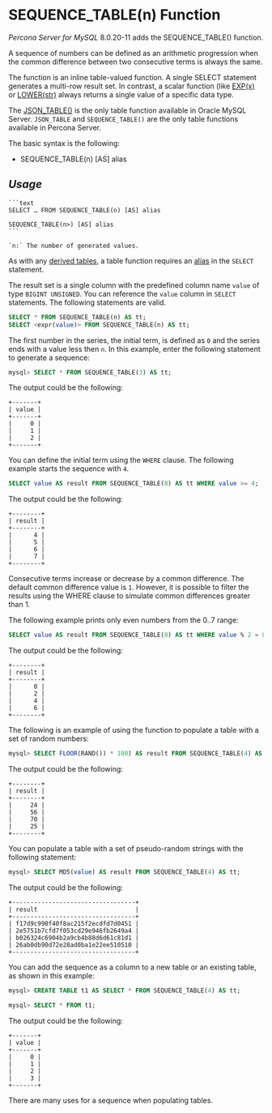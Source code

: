 # SEQUENCE_TABLE(n) Function

*Percona Server for MySQL* 8.0.20-11 adds the SEQUENCE_TABLE() function.

A sequence of numbers can be defined as an arithmetic progression when the common difference between two consecutive terms is always the same.

The function is an inline table-valued function. A single SELECT statement generates a multi-row result set. In contrast, a scalar function (like [EXP(x)](https://dev.mysql.com/doc/refman/8.0/en/mathematical-functions.html#function_exp) or [LOWER(str)](https://dev.mysql.com/doc/refman/8.0/en/string-functions.html#function_lower) always  returns a single value of a specific data type.

The [JSON_TABLE()](https://dev.mysql.com/doc/refman/8.0/en/json-table-functions.html) is the only table function available in Oracle MySQL Server. `JSON_TABLE` and `SEQUENCE_TABLE()` are the only table functions available in Percona Server.

The basic syntax is the following:


* SEQUENCE_TABLE(n) [AS] alias

## *Usage*

    ```text
    SELECT … FROM SEQUENCE_TABLE(n) [AS] alias

    SEQUENCE_TABLE(n>) [AS] alias
    ```

    `n:` The number of generated values.

As with any [derived tables](https://dev.mysql.com/doc/refman/8.0/en/derived-tables.html), a table function requires an [alias](https://dev.mysql.com/doc/refman/8.0/en/identifiers.html) in the `SELECT` statement.

The result set is a single column with the predefined column name `value` of type `BIGINT UNSIGNED`. You can reference the `value` column in `SELECT` statements. The following statements are valid.

```sql
SELECT * FROM SEQUENCE_TABLE(n) AS tt;
SELECT <expr(value)> FROM SEQUENCE_TABLE(n) AS tt;
```

The first number in the series, the initial term, is defined as `0` and the series ends with a value less then `n`. In this example, enter the following statement to generate a sequence:

```sql
mysql> SELECT * FROM SEQUENCE_TABLE(3) AS tt;
```

The output could be the following:

```text
+-------+
| value |
+-------+
|     0 |
|     1 |
|     2 |
+-------+
```

You can define  the initial term using the `WHERE` clause. The following example starts the sequence with `4`.

```sql
SELECT value AS result FROM SEQUENCE_TABLE(8) AS tt WHERE value >= 4;
```

The output could be the following:

```text
+--------+
| result |
+--------+
|      4 |
|      5 |
|      6 |
|      7 |
+--------+
```

Consecutive terms increase or decrease by a common difference. The default common difference value is `1`. However, it is possible to filter the results using the WHERE clause to simulate common differences greater than 1.

The following example prints only even numbers from the 0..7 range:

```sql
SELECT value AS result FROM SEQUENCE_TABLE(8) AS tt WHERE value % 2 = 0;
```

The output could be the following:

```text
+--------+
| result |
+--------+
|      0 |
|      2 |
|      4 |
|      6 |
+--------+
```

The following is an example of using the function to populate a table with a set of random numbers:

```sql
mysql> SELECT FLOOR(RAND()) * 100) AS result FROM SEQUENCE_TABLE(4) AS tt;
```

The output could be the following:

```text
+--------+
| result |
+--------+
|     24 |
|     56 |
|     70 |
|     25 |
+--------+
```

You can populate a table with a set of pseudo-random strings with the following statement:

```sql
mysql> SELECT MD5(value) AS result FROM SEQUENCE_TABLE(4) AS tt;
```

The output could be the following:

```text
+----------------------------------+
| result                           |
+----------------------------------+
| f17d9c990f40f8ac215f2ecdfd7d0451 |
| 2e5751b7cfd7f053cd29e946fb2649a4 |
| b026324c6904b2a9cb4b88d6d61c81d1 |
| 26ab0db90d72e28ad0ba1e22ee510510 |
+----------------------------------+
```

You can add the sequence as a column to a new table or an existing table, as shown in this example:

```sql
mysql> CREATE TABLE t1 AS SELECT * FROM SEQUENCE_TABLE(4) AS tt;

mysql> SELECT * FROM t1;
```

The output could be the following:

```text
+-------+
| value |
+-------+
|     0 |
|     1 |
|     2 |
|     3 |
+-------+
```

There are many uses for a sequence when populating tables.
